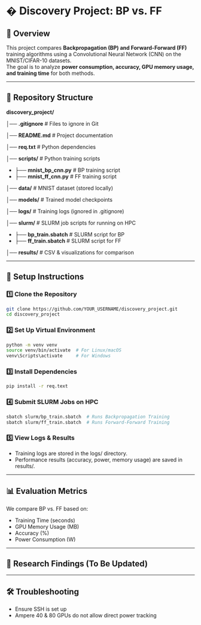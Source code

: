 # � Discovery Project: BP vs. FF 

## 📌 Overview
This project compares **Backpropagation (BP) and Forward-Forward (FF)** training algorithms using a Convolutional Neural Network (CNN) on the MNIST/CIFAR-10 datasets.  
The goal is to analyze **power consumption, accuracy, GPU memory usage, and training time** for both methods.

---

## 📂 Repository Structure

**discovery_project/**

│── **.gitignore**   # Files to ignore in Git

│── **README.md**    # Project documentation

│── **req.txt**      # Python dependencies

│── **scripts/**     # Python training scripts
  - ├── **mnist_bp_cnn.py**   # BP training script
  - ├── **mnist_ff_cnn.py**    # FF training script

│── **data/**    # MNIST dataset (stored locally)

│── **models/**  # Trained model checkpoints

│── **logs/**    # Training logs (ignored in .gitignore)

│── **slurm/** # SLURM job scripts for running on HPC
  - ├── **bp_train.sbatch**   # SLURM script for BP
  - ├── **ff_train.sbatch**   # SLURM script for FF

│── **results/**  # CSV & visualizations for comparison

---

## 🔧 Setup Instructions
### **1️⃣ Clone the Repository**

```sh
git clone https://github.com/YOUR_USERNAME/discovery_project.git
cd discovery_project
```

### **2️⃣ Set Up Virtual Environment**

```sh
python -m venv venv
source venv/bin/activate  # For Linux/macOS
venv\Scripts\activate     # For Windows
```
### **3️⃣ Install Dependencies**
```sh
pip install -r req.text
```
### **4️⃣ Submit SLURM Jobs on HPC**
```sh
sbatch slurm/bp_train.sbatch  # Runs Backpropagation Training
sbatch slurm/ff_train.sbatch  # Runs Forward-Forward Training
```
### **5️⃣ View Logs & Results**

- Training logs are stored in the logs/ directory.
- Performance results (accuracy, power, memory usage) are saved in results/.

---

## 📊 Evaluation Metrics
We compare BP vs. FF based on:

- Training Time (seconds)
- GPU Memory Usage (MB)
- Accuracy (%)
- Power Consumption (W)

---

## 📜 Research Findings (To Be Updated)

---

## 🛠 Troubleshooting
- Ensure SSH is set up
- Ampere 40 & 80 GPUs do not allow direct power tracking

